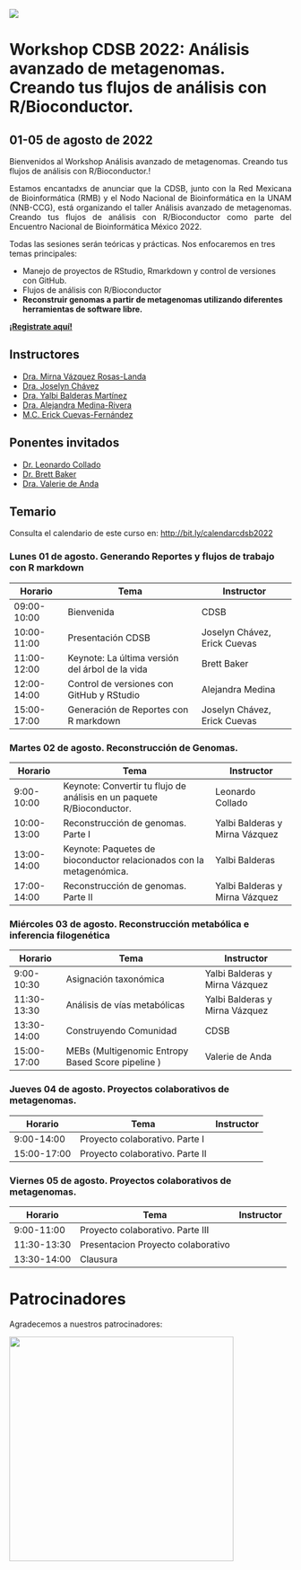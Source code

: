 ![](img/logo.png)

# Workshop CDSB 2022: Análisis avanzado de metagenomas. Creando tus flujos de análisis con R/Bioconductor.

## 01-05 de agosto de 2022

Bienvenidos al Workshop Análisis avanzado de metagenomas. Creando tus flujos de análisis con R/Bioconductor.! 

<p align="justify">
Estamos encantadxs de anunciar que la CDSB, junto con la Red Mexicana de Bioinformática (RMB) y el Nodo Nacional de Bioinformática en la UNAM (NNB-CCG), está organizando el taller Análisis avanzado de metagenomas. Creando tus flujos de análisis con R/Bioconductor como parte del Encuentro Nacional de Bioinformática México 2022.

Todas las sesiones serán teóricas y prácticas. Nos enfocaremos en tres temas principales: 
</p>

-	Manejo de proyectos de RStudio, Rmarkdown y control de versiones con GitHub.
-	Flujos de análisis con R/Bioconductor
-	**Reconstruir genomas a partir de metagenomas utilizando diferentes herramientas de software libre.**

[**¡Registrate aquí!**](https://www.nnb.unam.mx/EBM2022/registro/)


## Instructores

- [Dra. Mirna Vázquez Rosas-Landa](https://comunidadbioinfo.github.io/es/authors/mirnavrl/)
- [Dra. Joselyn Chávez](https://comunidadbioinfo.github.io/es/authors/josschavezf/)
- [Dra. Yalbi Balderas Martínez](https://comunidadbioinfo.github.io/es/authors/yalbibalderas/)
- [Dra. Alejandra Medina-Rivera](https://comunidadbioinfo.github.io/es/authors/amedina/)
- [M.C. Erick Cuevas-Fernández](https://comunidadbioinfo.github.io/es/authors/erickcufe/)




## Ponentes invitados

- [Dr. Leonardo Collado](https://lcolladotor.github.io/es/)
- [Dr. Brett Baker](https://comunidadbioinfo.github.io/es/authors/brettbaker/)
- [Dra. Valerie de Anda](https://comunidadbioinfo.github.io/es/authors/valeriedeanda/)

## Temario 

Consulta el calendario de este curso en: <http://bit.ly/calendarcdsb2022>

### Lunes 01 de agosto. Generando Reportes y flujos de trabajo con R markdown

| Horario     | Tema                                      | Instructor             |
|-------------|-------------------------------------------|------------------------|
| 09:00-10:00 | Bienvenida                                | CDSB                   | 
| 10:00-11:00 | Presentación CDSB                         | Joselyn Chávez, Erick Cuevas |
| 11:00-12:00 | Keynote: La última versión del árbol de la vida | Brett Baker         |
| 12:00-14:00 | Control de versiones con GitHub y RStudio   | Alejandra Medina        |
| 15:00-17:00 | Generación de Reportes con R markdown              | Joselyn Chávez, Erick Cuevas |

### Martes 02 de agosto. Reconstrucción de Genomas.

| Horario     | Tema                                              | Instructor                        |
|-------------|---------------------------------------------------|-----------------------------------|
| 9:00-10:00  | Keynote: Convertir tu flujo de análisis en un paquete R/Bioconductor.| Leonardo Collado         |
| 10:00-13:00 | Reconstrucción de genomas. Parte I                |   Yalbi Balderas y Mirna Vázquez       |
| 13:00-14:00 | Keynote: Paquetes de bioconductor relacionados con la metagenómica.  |  Yalbi Balderas   |
| 17:00-14:00 | Reconstrucción de genomas. Parte II               |   Yalbi Balderas y Mirna Vázquez      |

### Miércoles 03 de agosto. Reconstrucción metabólica e inferencia filogenética

| Horario     | Tema                                                | Instructor              |
|-------------|-----------------------------------------------------|-------------------------|
| 9:00-10:30  | Asignación taxonómica                               |     Yalbi Balderas y Mirna Vázquez      |
| 11:30-13:30 | Análisis de vías metabólicas                        |    Yalbi Balderas y Mirna Vázquez       |
| 13:30-14:00 |      Construyendo Comunidad                         |    CDSB                 |
| 15:00-17:00 | MEBs (Multigenomic Entropy Based Score pipeline )   |     Valerie de Anda     |

### Jueves 04 de agosto. Proyectos colaborativos de metagenomas.

| Horario     | Tema                                            | Instructor                                              |
|-------------|-------------------------------------------------|---------------------------------------------------------|
| 9:00-14:00  | Proyecto colaborativo. Parte I                  |  |
| 15:00-17:00 | Proyecto colaborativo. Parte II                 |  |

### Viernes 05 de agosto. Proyectos colaborativos de metagenomas.

| Horario     | Tema                                            | Instructor                                              |
|-------------|-------------------------------------------------|---------------------------------------------------------|
| 9:00-11:00  | Proyecto colaborativo. Parte III                |  | 
| 11:30-13:30 | Presentacion Proyecto colaborativo              |  |
| 13:30-14:00 | Clausura                                        |  |

# Patrocinadores

Agradecemos a nuestros patrocinadores:

<a href="https://www.r-consortium.org/"><img src="https://www.r-consortium.org/wp-content/uploads/sites/13/2016/09/RConsortium_Horizontal_Pantone.png" width="400px" align="center"/></a>
